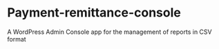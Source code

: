 Payment-remittance-console
==========================

A WordPress Admin Console app for the management of reports in CSV format
